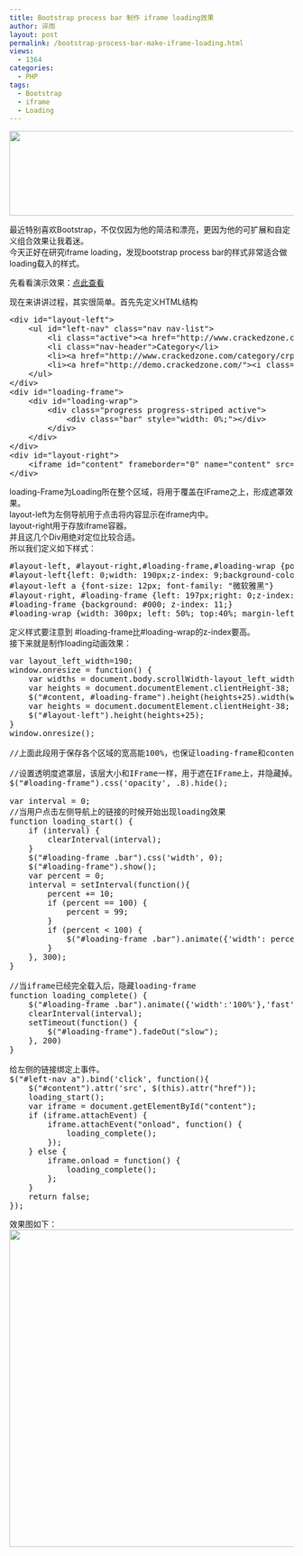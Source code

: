 ```yaml
---
title: Bootstrap process bar 制作 iframe loading效果
author: 谇雨
layout: post
permalink: /bootstrap-process-bar-make-iframe-loading.html
views:
  - 1364
categories:
  - PHP
tags:
  - Bootstrap
  - iframe
  - Loading
---
```

[<img class="alignnone size-full wp-image-726" title="bootstrap-loading" src="http://www.crackedzone.com/wp-content/uploads/2012/11/bootstrap-loading.jpg" alt="" width="590" height="150" />][1]

最近特别喜欢Bootstrap，不仅仅因为他的简洁和漂亮，更因为他的可扩展和自定义组合效果让我着迷。  
今天正好在研究iframe loading，发现bootstrap process bar的样式非常适合做loading载入的样式。

先看看演示效果：<a target="_blank" href='http://www.crackedzone.com/wp-content/uploads/2012/11/demo.html'>点此查看</a>

<!--more-->

现在来讲讲过程，其实很简单。首先先定义HTML结构

<pre class="lang:xhtml decode:true " title="HTML部分" >&lt;div id="layout-left"&gt;
    &lt;ul id="left-nav" class="nav nav-list"&gt;
        &lt;li class="active"&gt;&lt;a href="http://www.crackedzone.com/"&gt;&lt;i class="icon-home"&gt;&lt;/i&gt;Home&lt;/a&gt;&lt;/li&gt;
        &lt;li class="nav-header"&gt;Category&lt;/li&gt;
        &lt;li&gt;&lt;a href="http://www.crackedzone.com/category/crphp"&gt;&lt;i class="icon-globe"&gt;&lt;/i&gt;PHP&lt;/a&gt;&lt;/li&gt;
        &lt;li&gt;&lt;a href="http://demo.crackedzone.com/"&gt;&lt;i class="icon-star"&gt;&lt;/i&gt;DEMO&lt;/a&gt;&lt;/li&gt;
    &lt;/ul&gt;
&lt;/div&gt;
&lt;div id="loading-frame"&gt;
    &lt;div id="loading-wrap"&gt;
        &lt;div class="progress progress-striped active"&gt;
            &lt;div class="bar" style="width: 0%;"&gt;&lt;/div&gt;
        &lt;/div&gt;
    &lt;/div&gt;
&lt;/div&gt;
&lt;div id="layout-right"&gt;
    &lt;iframe id="content" frameborder="0" name="content" src="about:blank"&gt;&lt;/iframe&gt;
&lt;/div&gt;</pre>

loading-Frame为Loading所在整个区域，将用于覆盖在IFrame之上，形成遮罩效果。  
layout-left为左侧导航用于点击将内容显示在iframe内中。  
layout-right用于存放iframe容器。  
并且这几个Div用绝对定位比较合适。  
所以我们定义如下样式：

<pre class="lang:default decode:true " >#layout-left, #layout-right,#loading-frame,#loading-wrap {position: absolute;}
#layout-left{left: 0;width: 190px;z-index: 9;background-color: #ECF7FE;}
#layout-left a {font-size: 12px; font-family: "微软雅黑"}
#layout-right, #loading-frame {left: 197px;right: 0;z-index: 10; background: #FFF}
#loading-frame {background: #000; z-index: 11;}
#loading-wrap {width: 300px; left: 50%; top:40%; margin-left: -150px;}</pre>

定义样式要注意到 #loading-frame比#loading-wrap的z-index要高。  
接下来就是制作loading动画效果：

<pre class="lang:js decode:true " >var layout_left_width=190;
window.onresize = function() {
    var widths = document.body.scrollWidth-layout_left_width;
    var heights = document.documentElement.clientHeight-38;
    $("#content, #loading-frame").height(heights+25).width(widths-10);
    var heights = document.documentElement.clientHeight-38;
    $("#layout-left").height(heights+25);
}
window.onresize();

//上面此段用于保存各个区域的宽高能100%，也保证loading-frame和content的区域一样宽高。

//设置透明度遮罩层，该层大小和IFrame一样，用于遮在IFrame上，并隐藏掉。
$("#loading-frame").css('opacity', .8).hide();

var interval = 0;
//当用户点击左侧导航上的链接的时候开始出现loading效果
function loading_start() {
    if (interval) {
        clearInterval(interval);
    }
    $("#loading-frame .bar").css('width', 0);
    $("#loading-frame").show();
    var percent = 0;
    interval = setInterval(function(){
        percent += 10;
        if (percent == 100) {
            percent = 99;
        }
        if (percent &lt; 100) {
            $("#loading-frame .bar").animate({'width': percent + '%'},'slow');
        }
    }, 300);
}

//当iframe已经完全载入后，隐藏loading-frame
function loading_complete() {
    $("#loading-frame .bar").animate({'width':'100%'},'fast');
    clearInterval(interval);
    setTimeout(function() {
        $("#loading-frame").fadeOut("slow");
    }, 200) 
}

给左侧的链接绑定上事件。
$("#left-nav a").bind('click', function(){
    $("#content").attr('src', $(this).attr("href"));
    loading_start();
    var iframe = document.getElementById("content");  
    if (iframe.attachEvent) {  
        iframe.attachEvent("onload", function() {  
            loading_complete();
        });  
    } else {  
        iframe.onload = function() {  
            loading_complete();
        };  
    }
    return false;
});</pre>

效果图如下：  
[<img src="http://www.crackedzone.com/wp-content/uploads/2012/11/bootstrap-loading-screen.jpg" alt="" title="bootstrap-loading-screen" width="1009" height="562" class="alignnone size-full wp-image-727" />][2]

 [1]: http://www.crackedzone.com/wp-content/uploads/2012/11/bootstrap-loading.jpg
 [2]: http://www.crackedzone.com/wp-content/uploads/2012/11/bootstrap-loading-screen.jpg